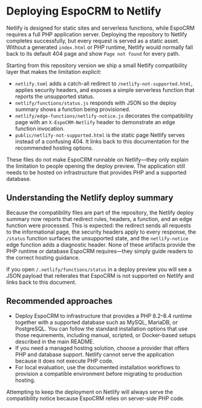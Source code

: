 # Deploying EspoCRM to Netlify

Netlify is designed for static sites and serverless functions, while EspoCRM requires a full PHP application server.
Deploying the repository to Netlify completes successfully, but every request is served as a static asset. Without a
generated `index.html` or PHP runtime, Netlify would normally fall back to its default 404 page and show
`Page not found` for every path.

Starting from this repository version we ship a small Netlify compatibility layer that makes the limitation explicit:

* `netlify.toml` adds a catch-all redirect to `/netlify-not-supported.html`, applies security headers, and exposes a
  simple serverless function that reports the unsupported status.
* `netlify/functions/status.js` responds with JSON so the deploy summary shows a function being provisioned.
* `netlify/edge-functions/netlify-notice.js` decorates the compatibility page with an `X-EspoCRM-Netlify` header to
  demonstrate an edge function invocation.
* `public/netlify-not-supported.html` is the static page Netlify serves instead of a confusing 404. It links back to
  this documentation for the recommended hosting options.

These files do not make EspoCRM runnable on Netlify—they only explain the limitation to people opening the deploy
preview. The application still needs to be hosted on infrastructure that provides PHP and a supported database.

## Understanding the Netlify deploy summary

Because the compatibility files are part of the repository, the Netlify deploy summary now reports that redirect rules,
headers, a function, and an edge function were processed. This is expected: the redirect sends all requests to the
informational page, the security headers apply to every response, the `/status` function surfaces the unsupported
state, and the `netlify-notice` edge function adds a diagnostic header. None of these artifacts provide the PHP runtime
or database EspoCRM requires—they simply guide readers to the correct hosting guidance.

If you open `/.netlify/functions/status` in a deploy preview you will see a JSON payload that reiterates that EspoCRM is
not supported on Netlify and links back to this document.

## Recommended approaches

* Deploy EspoCRM to infrastructure that provides a PHP 8.2–8.4 runtime together with a supported database such as
  MySQL, MariaDB, or PostgreSQL. You can follow the standard installation options that use those requirements,
  including manual, scripted, or Docker-based setups described in the main README.
* If you need a managed hosting solution, choose a provider that offers PHP and database support. Netlify cannot serve the
  application because it does not execute PHP code.
* For local evaluation, use the documented installation workflows to provision a compatible environment before migrating
  to production hosting.

Attempting to keep the deployment on Netlify will always serve the compatibility notice because EspoCRM relies on server-side PHP code.
